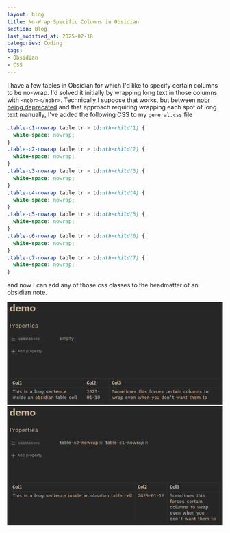 ```yaml
---
layout: blog
title: No-Wrap Specific Columns in Obsidian
section: Blog
last_modified_at: 2025-02-18
categories: Coding
tags:
- Obsidian
- CSS
---
```


I have a few tables in Obsidian for which I'd like to specify certain columns to
be no-wrap. I'd solved it initially by wrapping long text in those columns with
`<nobr></nobr>`.  Technically I suppose that works, but between
[nobr being deprecated][nobr-gone] and that approach requiring wrapping each
spot of long text manually, I've added the following CSS to my `general.css`
file

```css
.table-c1-nowrap table tr > td:nth-child(1) {
  white-space: nowrap;
}
.table-c2-nowrap table tr > td:nth-child(2) {
  white-space: nowrap;
}
.table-c3-nowrap table tr > td:nth-child(3) {
  white-space: nowrap;
}
.table-c4-nowrap table tr > td:nth-child(4) {
  white-space: nowrap;
}
.table-c5-nowrap table tr > td:nth-child(5) {
  white-space: nowrap;
}
.table-c6-nowrap table tr > td:nth-child(6) {
  white-space: nowrap;
}
.table-c7-nowrap table tr > td:nth-child(7) {
  white-space: nowrap;
}
```
and now I can add any of those css classes to the headmatter of an obsidian
note.

<div class="side-by-side">
<img src="/assets/blog/2025-02-17-Obsidian-css-table-tip/before.png" alt="example before">
<img src="/assets/blog/2025-02-17-Obsidian-css-table-tip/after.png" alt="example after">
</div>

[nobr-gone]: https://developer.mozilla.org/en-US/docs/Web/HTML/Element/nobr